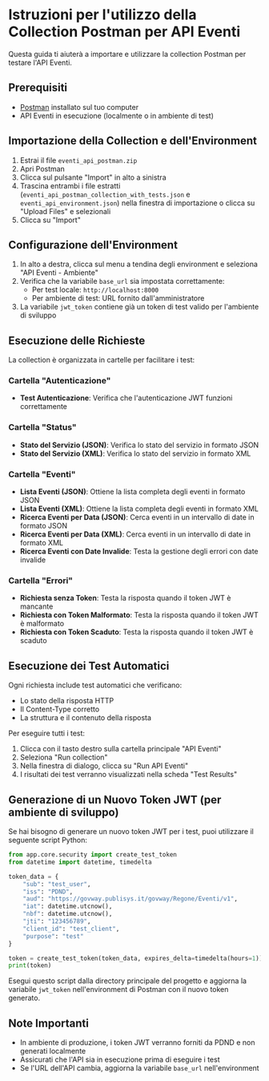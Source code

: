 # Istruzioni per l'utilizzo della Collection Postman per API Eventi

Questa guida ti aiuterà a importare e utilizzare la collection Postman per testare l'API Eventi.

## Prerequisiti

- [Postman](https://www.postman.com/downloads/) installato sul tuo computer
- API Eventi in esecuzione (localmente o in ambiente di test)

## Importazione della Collection e dell'Environment

1. Estrai il file `eventi_api_postman.zip`
2. Apri Postman
3. Clicca sul pulsante "Import" in alto a sinistra
4. Trascina entrambi i file estratti (`eventi_api_postman_collection_with_tests.json` e `eventi_api_environment.json`) nella finestra di importazione o clicca su "Upload Files" e selezionali
5. Clicca su "Import"

## Configurazione dell'Environment

1. In alto a destra, clicca sul menu a tendina degli environment e seleziona "API Eventi - Ambiente"
2. Verifica che la variabile `base_url` sia impostata correttamente:
   - Per test locale: `http://localhost:8000`
   - Per ambiente di test: URL fornito dall'amministratore
3. La variabile `jwt_token` contiene già un token di test valido per l'ambiente di sviluppo

## Esecuzione delle Richieste

La collection è organizzata in cartelle per facilitare i test:

### Cartella "Autenticazione"
- **Test Autenticazione**: Verifica che l'autenticazione JWT funzioni correttamente

### Cartella "Status"
- **Stato del Servizio (JSON)**: Verifica lo stato del servizio in formato JSON
- **Stato del Servizio (XML)**: Verifica lo stato del servizio in formato XML

### Cartella "Eventi"
- **Lista Eventi (JSON)**: Ottiene la lista completa degli eventi in formato JSON
- **Lista Eventi (XML)**: Ottiene la lista completa degli eventi in formato XML
- **Ricerca Eventi per Data (JSON)**: Cerca eventi in un intervallo di date in formato JSON
- **Ricerca Eventi per Data (XML)**: Cerca eventi in un intervallo di date in formato XML
- **Ricerca Eventi con Date Invalide**: Testa la gestione degli errori con date invalide

### Cartella "Errori"
- **Richiesta senza Token**: Testa la risposta quando il token JWT è mancante
- **Richiesta con Token Malformato**: Testa la risposta quando il token JWT è malformato
- **Richiesta con Token Scaduto**: Testa la risposta quando il token JWT è scaduto

## Esecuzione dei Test Automatici

Ogni richiesta include test automatici che verificano:
- Lo stato della risposta HTTP
- Il Content-Type corretto
- La struttura e il contenuto della risposta

Per eseguire tutti i test:
1. Clicca con il tasto destro sulla cartella principale "API Eventi"
2. Seleziona "Run collection"
3. Nella finestra di dialogo, clicca su "Run API Eventi"
4. I risultati dei test verranno visualizzati nella scheda "Test Results"

## Generazione di un Nuovo Token JWT (per ambiente di sviluppo)

Se hai bisogno di generare un nuovo token JWT per i test, puoi utilizzare il seguente script Python:

```python
from app.core.security import create_test_token
from datetime import datetime, timedelta

token_data = {
    "sub": "test_user",
    "iss": "PDND",
    "aud": "https://govway.publisys.it/govway/Regone/Eventi/v1",
    "iat": datetime.utcnow(),
    "nbf": datetime.utcnow(),
    "jti": "123456789",
    "client_id": "test_client",
    "purpose": "test"
}

token = create_test_token(token_data, expires_delta=timedelta(hours=1))
print(token)
```

Esegui questo script dalla directory principale del progetto e aggiorna la variabile `jwt_token` nell'environment di Postman con il nuovo token generato.

## Note Importanti

- In ambiente di produzione, i token JWT verranno forniti da PDND e non generati localmente
- Assicurati che l'API sia in esecuzione prima di eseguire i test
- Se l'URL dell'API cambia, aggiorna la variabile `base_url` nell'environment
